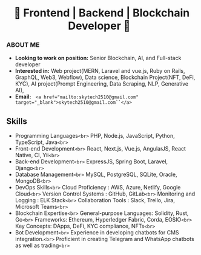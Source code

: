 <h1 align="center">
<div align="center">💫 Frontend | Backend | Blockchain Developer 💫  </div>
</h1>

<div>

### ABOUT ME

- **Looking to work on position:** Senior Blockchain, AI, and Full-stack developer
- **Interested in:** Web project(MERN, Laravel and vue.js, Ruby on Rails, GraphQL, Web3, Webflow), Data science, Blockchain Project(NFT, DeFi, KYC), AI project(Prompt Engineering, Data Scraping, NLP, Generative AI),
- **Email:** &nbsp; `<a href="mailto:skytech2510@gmail.com" target="_blank">skytech2510@gmail.com``</a>`

## Skills

- Programming Languages`<br>`
  PHP, Node.js, JavaScript, Python, TypeScript, Java`<br>`
- Front-end Development`<br>`
  React, Next.js, Vue.js, AngularJS, React Native, CI, Yii`<br>`
- Back-end Development`<br>`
  ExpressJS, Spring Boot, Laravel, Django`<br>`
- Database Management`<br>`
  MySQL, PostgreSQL, SQLite, Oracle, MongoDB`<br>`
- DevOps Skills`<br>`
  Cloud Proficiency       : AWS, Azure, Netlify, Google Cloud`<br>`
  Version Control Systems : GitHub, GitLab`<br>`
  Monitoring and Logging  : ELK Stack`<br>`
  Collaboration Tools     : Slack, Trello, Jira, Microsoft Teams`<br>`
- Blockchain Expertise`<br>`
  General-purpose Languages: Solidity, Rust, Go`<br>`
  Frameworks: Ethereum, Hyperledger Fabric, Corda, EOSIO`<br>`
  Key Concepts: DApps, DeFi, KYC compliance, NFTs`<br>`
- Bot Development`<br>`
  Experience in developing chatbots for CMS integration.`<br>`
  Proficient in creating Telegram and WhatsApp chatbots as well as trading`<br>`

</div>
</div>